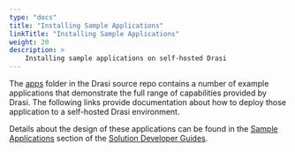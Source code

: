 ```yaml
---
type: "docs"
title: "Installing Sample Applications"
linkTitle: "Installing Sample Applications"
weight: 20
description: >
    Installing sample applications on self-hosted Drasi
---
```


The [apps](https://dev.azure.com/azure-octo/Incubations/_git/ReactiveGraph?version=GBdevelop&path=/apps) folder in the Drasi source repo contains a number of example applications that demonstrate the full range of capabilities provided by Drasi. The following links provide documentation about how to deploy those application to a self-hosted Drasi environment.

Details about the design of these applications can be found in the [Sample Applications](/solution-developer/sample-apps) section of the [Solution Developer Guides](/solution-developer).